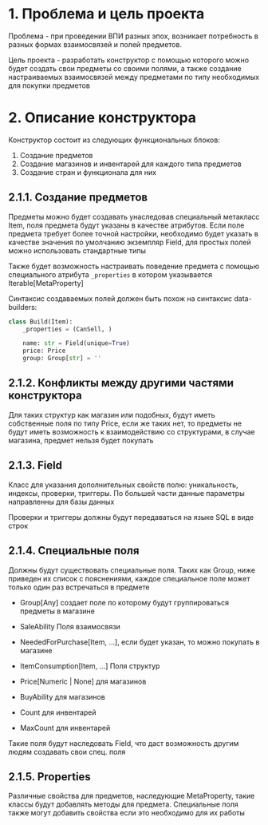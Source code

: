 # 1. Проблема и цель проекта

Проблема - при проведении ВПИ разных эпох, возникает потребность в разных формах взаимосвязей и полей предметов.

Цель проекта - разработать конструктор с помощью которого можно будет создать свои предметы со своими полями,
а также создание настраиваемых взаимосвязей между предметами по типу необходимых для покупки предметов

# 2. Описание конструктора

Конструктор состоит из следующих функциональных блоков:

1. Создание предметов
2. Создание магазинов и инвентарей для каждого типа предметов
3. Создание стран и функционала для них

## 2.1.1. Создание предметов

Предметы можно будет создавать унаследовав специальный метакласс Item, поля предмета будут указаны в качестве атрибутов.
Если поле предмета требует более точной настройки, необходимо будет указать в качестве значения по умолчанию
экземпляр Field, для простых полей можно использовать стандартные типы

Также будет возможность настраивать поведение предмета с помощью специального атрибута
`_properties` в котором указывается Iterable[MetaProperty]

Синтаксис создаваемых полей должен быть похож на синтаксис data-builders:
```python
class Build(Item):
    _properties = (CanSell, )

    name: str = Field(unique=True)
    price: Price
    group: Group[str] = ''
```

## 2.1.2. Конфликты между другими частями конструктора

Для таких структур как магазин или подобных, будут иметь собственные поля по типу Price, если же таких нет, то
предметы не будут иметь возможность к взаимодействию со структурами, в случае магазина, предмет нельзя будет покупать

## 2.1.3. Field

Класс для указания дополнительных свойств полю: уникальность, индексы, проверки, триггеры.
По большей части данные параметры направленны для базы данных

Проверки и триггеры должны будут передаваться на языке SQL в виде строк

## 2.1.4. Специальные поля

Должны будут существовать специальные поля. Таких как Group, ниже приведен их список с пояснениями,
каждое специальное поле может только один раз встречаться в предмете

- Group[Any] создает поле по которому будут группироваться предметы в магазине
- SaleAbility
Поля взаимосвязи
 - NeededForPurchase[Item, ...], если будет указан, то можно покупать в магазине
 - ItemConsumption[Item, ...]
Поля структур
 - Price[Numeric | None] для магазинов
 - BuyAbility для магазинов

 - Count для инвентарей
 - MaxCount для инвентарей

Такие поля будут наследовать Field, что даст возможность другим людям создавать свои спец. поля

## 2.1.5. Properties

Различные свойства для предметов, наследующие MetaProperty, такие классы будут
добавлять методы для предмета. Специальные поля также могут добавить свойства
если это необходимо для их работы
